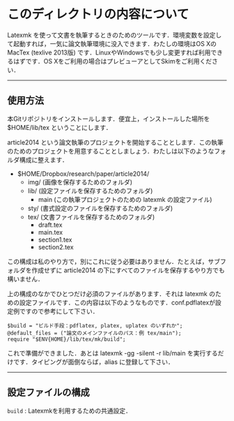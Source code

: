 # このディレクトリの内容について

Latexmk を使って文書を執筆するときのためのツールです．環境変数を設定して起動すれば，一気に論文執筆環境に没入できます．わたしの環境はOS XのMacTex (texlive 2013版) です．LinuxやWindowsでも少し変更すれば利用できるはずです．OS Xをご利用の場合はプレビューアとしてSkimをご利用ください．

-----
## 使用方法

本Gitリポジトリをインストールします．便宜上，インストールした場所を $HOME/lib/tex ということにします．

article2014 という論文執筆のプロジェクトを開始することとします．この執筆のためのプロジェクトを用意することとしましょう．わたしは以下のようなフォルダ構成に整えます．

- $HOME/Dropbox/research/paper/article2014/
    - img/ (画像を保存するためのフォルダ)
    - lib/ (設定ファイルを保存するためのフォルダ)
        - main (この執筆プロジェクトのための latexmk の設定ファイル)
    - sty/ (書式設定のファイルを保存するためのフォルダ)
    - tex/ (文書ファイルを保存するためのフォルダ)
        - draft.tex
        - main.tex
        - section1.tex
        - section2.tex

この構成は私のやり方で，別にこれに従う必要はありません．たとえば，サブフォルダを作成せずに article2014 の下にすべてのファイルを保存するやり方でも構いません．

上の構成のなかでひとつだけ必須のファイルがあります．それは latexmk のための設定ファイルです．この内容は以下のようなものです．conf.pdflatexが設定例ですので参考にして下さい．

    $build = "ビルド手段：pdflatex, platex, uplatex のいずれか";
    @default_files = ("論文のメインファイルのパス：例 tex/main");
    require "$ENV{HOME}/lib/tex/mk/build";

これで準備ができました．あとは latexmk -gg -silent -r lib/main を実行するだけです．タイピングが面倒ならば，alias に登録して下さい．

-----
## 設定ファイルの構成

`build`
:   Latexmkを利用するための共通設定．
